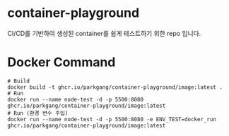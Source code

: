 # container-playground 

CI/CD를 기반하여 생성된 container를 쉽게 테스트하기 위한 repo 입니다.

# Docker Command

```
# Build
docker build -t ghcr.io/parkgang/container-playground/image:latest .
# Run
docker run --name node-test -d -p 5500:8080 ghcr.io/parkgang/container-playground/image:latest
# Run (환경 변수 주입)
docker run --name node-test -d -p 5500:8080 -e ENV_TEST=docker_run ghcr.io/parkgang/container-playground/image:latest
```
